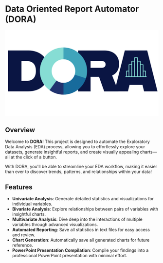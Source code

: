 # Data Oriented Report Automator (DORA)

![DORA Logo](data/dora-updated-concept.png)

## Overview

Welcome to **DORA**! This project is designed to automate the Exploratory Data Analysis (EDA) process, allowing you to effortlessly explore your datasets, generate insightful reports, and create visually appealing charts—all at the click of a button. 

With DORA, you'll be able to streamline your EDA workflow, making it easier than ever to discover trends, patterns, and relationships within your data!

## Features

- **Univariate Analysis**: Generate detailed statistics and visualizations for individual variables.
- **Bivariate Analysis**: Explore relationships between pairs of variables with insightful charts.
- **Multivariate Analysis**: Dive deep into the interactions of multiple variables through advanced visualizations.
- **Automated Reporting**: Save all statistics in text files for easy access and review.
- **Chart Generation**: Automatically save all generated charts for future reference.
- **PowerPoint Presentation Compilation**: Compile your findings into a professional PowerPoint presentation with minimal effort.

